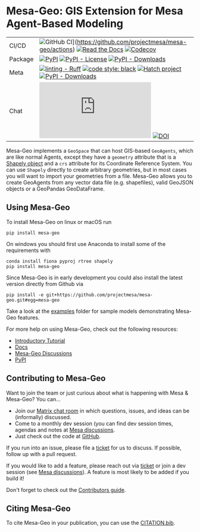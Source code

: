 # Mesa-Geo: GIS Extension for Mesa Agent-Based Modeling

| | |
| --- | --- |
| CI/CD | ![GitHub CI](https://github.com/projectmesa/mesa-geo/workflows/build/badge.svg)](https://github.com/projectmesa/mesa-geo/actions) [![Read the Docs](https://readthedocs.org/projects/mesa-geo/badge/?version=main)](https://mesa-geo.readthedocs.io/en/main) [![Codecov](https://codecov.io/gh/projectmesa/mesa-geo/branch/main/graph/badge.svg)](https://codecov.io/gh/projectmesa/mesa-geo) |
| Package | [![PyPI](https://img.shields.io/pypi/v/mesa-geo.svg)](https://pypi.org/project/mesa-geo) [![PyPI - License](https://img.shields.io/pypi/l/mesa-geo)](https://pypi.org/project/mesa-geo/) [![PyPI - Downloads](https://img.shields.io/pypi/dw/mesa-geo)](https://pypistats.org/packages/mesa-geo) |
| Meta | [![linting - Ruff](https://img.shields.io/endpoint?url=https://raw.githubusercontent.com/astral-sh/ruff/main/assets/badge/v2.json)](https://github.com/astral-sh/ruff) [![code style: black](https://img.shields.io/badge/code%20style-black-000000.svg)](https://github.com/psf/black) [![Hatch project](https://img.shields.io/badge/%F0%9F%A5%9A-Hatch-4051b5.svg)](https://github.com/pypa/hatch) [![PyPI - Downloads](https://img.shields.io/pypi/dw/mesa-geo)](https://pypistats.org/packages/mesa-geo) |
| Chat | [![chat](https://img.shields.io/matrix/project-mesa:matrix.org?label=chat&logo=Matrix)](https://matrix.to/#/#project-mesa:matrix.org) [![DOI](https://zenodo.org/badge/DOI/10.1145/3557989.3566157.svg)](https://doi.org/10.1145/3557989.3566157) |

Mesa-Geo implements a `GeoSpace` that can host GIS-based `GeoAgents`, which are like normal Agents, except they have a `geometry` attribute that is a [Shapely object](https://shapely.readthedocs.io/en/latest/manual.html) and a `crs` attribute for its Coordinate Reference System. You can use `Shapely` directly to create arbitrary geometries, but in most cases you will want to import your geometries from a file. Mesa-Geo allows you to create GeoAgents from any vector data file (e.g. shapefiles), valid GeoJSON objects or a GeoPandas GeoDataFrame.

## Using Mesa-Geo

To install Mesa-Geo on linux or macOS run

```shell
pip install mesa-geo
```

On windows you should first use Anaconda to install some of the requirements with

```shell
conda install fiona pyproj rtree shapely
pip install mesa-geo
```

Since Mesa-Geo is in early development you could also install the latest version directly from Github via

```shell
pip install -e git+https://github.com/projectmesa/mesa-geo.git#egg=mesa-geo
```

Take a look at the [examples](https://github.com/projectmesa/mesa-examples/tree/main/gis) folder for sample models demonstrating Mesa-Geo features.

For more help on using Mesa-Geo, check out the following resources:

- [Introductory Tutorial](http://mesa-geo.readthedocs.org/en/main/tutorials/intro_tutorial.html)
- [Docs](http://mesa-geo.readthedocs.org/en/main/)
- [Mesa-Geo Discussions](https://github.com/projectmesa/mesa-geo/discussions)
- [PyPI](https://pypi.org/project/mesa-geo/)

## Contributing to Mesa-Geo

Want to join the team or just curious about what is happening with Mesa & Mesa-Geo? You can...

  * Join our [Matrix chat room](https://matrix.to/#/#mesa-geo:matrix.org) in which questions, issues, and ideas can be (informally) discussed.
  * Come to a monthly dev session (you can find dev session times, agendas and notes at [Mesa discussions](https://github.com/projectmesa/mesa/discussions).
  * Just check out the code at [GitHub](https://github.com/projectmesa/mesa-geo/).

If you run into an issue, please file a [ticket](https://github.com/projectmesa/mesa-geo/issues) for us to discuss. If possible, follow up with a pull request.

If you would like to add a feature, please reach out via [ticket](https://github.com/projectmesa/mesa-geo/issues) or join a dev session (see [Mesa discussions](https://github.com/projectmesa/mesa/discussions)).
A feature is most likely to be added if you build it!

Don't forget to check out the [Contributors guide](https://github.com/projectmesa/mesa-geo/blob/main/CONTRIBUTING.md).

## Citing Mesa-Geo

To cite Mesa-Geo in your publication, you can use the [CITATION.bib](https://github.com/projectmesa/mesa-geo/blob/main/CITATION.bib).
